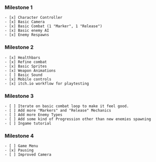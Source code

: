 ### Milestone 1

    - [x] Character Controller
    - [x] Basic Camera
    - [x] Basic Combat (1 "Marker", 1 "Release")
    - [x] Basic enemy AI
    - [x] Enemy Respawns

### Milestone 2

    - [x] Healthbars
    - [x] Refine combat
    - [x] Basic Sprites
    - [x] Weapon Animations
    - [ ] Basic Sound
    - [x] Mobile controls
    - [x] itch.io workflow for playtesting

### Milestone 3

    - [ ] Iterate on basic combat loop to make it feel good.
    - [ ] Add more "Markers" and "Release" Mechanics
    - [ ] Add more Enemy Types
    - [ ] Add some kind of Progression other than new enemies spawning
    - [ ] Ingame tutorial

### Milestone 4

    - [ ] Game Menu
    - [x] Pausing
    - [ ] Improved Camera
